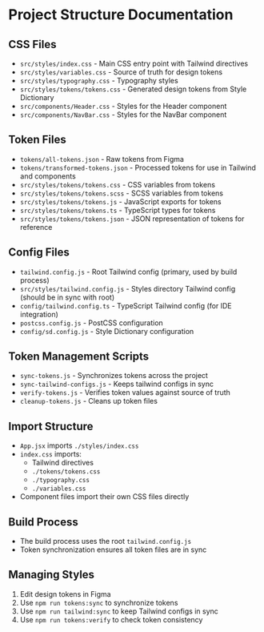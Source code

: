# Project Structure Documentation

## CSS Files
- `src/styles/index.css` - Main CSS entry point with Tailwind directives
- `src/styles/variables.css` - Source of truth for design tokens
- `src/styles/typography.css` - Typography styles
- `src/styles/tokens/tokens.css` - Generated design tokens from Style Dictionary
- `src/components/Header.css` - Styles for the Header component
- `src/components/NavBar.css` - Styles for the NavBar component

## Token Files
- `tokens/all-tokens.json` - Raw tokens from Figma
- `tokens/transformed-tokens.json` - Processed tokens for use in Tailwind and components
- `src/styles/tokens/tokens.css` - CSS variables from tokens
- `src/styles/tokens/tokens.scss` - SCSS variables from tokens
- `src/styles/tokens/tokens.js` - JavaScript exports for tokens
- `src/styles/tokens/tokens.ts` - TypeScript types for tokens
- `src/styles/tokens/tokens.json` - JSON representation of tokens for reference

## Config Files
- `tailwind.config.js` - Root Tailwind config (primary, used by build process)
- `src/styles/tailwind.config.js` - Styles directory Tailwind config (should be in sync with root)
- `config/tailwind.config.ts` - TypeScript Tailwind config (for IDE integration)
- `postcss.config.js` - PostCSS configuration
- `config/sd.config.js` - Style Dictionary configuration

## Token Management Scripts
- `sync-tokens.js` - Synchronizes tokens across the project
- `sync-tailwind-configs.js` - Keeps tailwind configs in sync
- `verify-tokens.js` - Verifies token values against source of truth
- `cleanup-tokens.js` - Cleans up token files

## Import Structure
- `App.jsx` imports `./styles/index.css`
- `index.css` imports:
  - Tailwind directives
  - `./tokens/tokens.css`
  - `./typography.css`
  - `./variables.css`
- Component files import their own CSS files directly

## Build Process
- The build process uses the root `tailwind.config.js`
- Token synchronization ensures all token files are in sync

## Managing Styles
1. Edit design tokens in Figma
2. Use `npm run tokens:sync` to synchronize tokens
3. Use `npm run tailwind:sync` to keep Tailwind configs in sync
4. Use `npm run tokens:verify` to check token consistency
